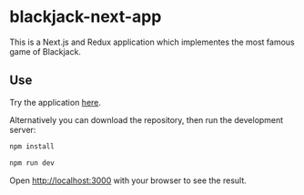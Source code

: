 # blackjack-next-app
This is a Next.js and Redux application which implementes the most famous game of Blackjack.

## Use
Try the application [here](https://blackjack-nextjs-app.vercel.app/).


Alternatively you can download the repository, then run the development server:

```bash
npm install

npm run dev
```

Open [http://localhost:3000](http://localhost:3000) with your browser to see the result.
